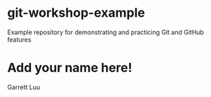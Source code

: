 # git-workshop-example
Example repository for demonstrating and practicing Git and GitHub features

# Add your name here!
Garrett Luu
